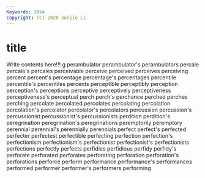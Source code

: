 ```yaml
---
Keywords: 3864
Copyright: (C) 2020 Junjie Li
---
```


# title

Write contents here!!!
g 
perambulator 
perambulator's 
perambulators 
percale 
percale's 
percales 
perceivable 
perceive 
perceived
perceives 
perceiving 
percent 
percent's 
percentage 
percentage's 
percentages 
percentile 
percentile's 
percentiles
percents 
perceptible 
perceptibly 
perception 
perception's 
perceptions 
perceptive 
perceptively 
perceptiveness 
perceptiveness's
perceptual 
perch 
perch's 
perchance 
perched 
perches 
perching 
percolate 
percolated 
percolates
percolating 
percolation 
percolation's 
percolator 
percolator's 
percolators 
percussion 
percussion's 
percussionist 
percussionist's
percussionists 
perdition 
perdition's 
peregrination 
peregrination's 
peregrinations 
peremptorily 
peremptory 
perennial 
perennial's
perennially 
perennials 
perfect 
perfect's 
perfected 
perfecter 
perfectest 
perfectible 
perfecting 
perfection
perfection's 
perfectionism 
perfectionism's 
perfectionist 
perfectionist's 
perfectionists 
perfections 
perfectly 
perfects 
perfidies
perfidious 
perfidy 
perfidy's 
perforate 
perforated 
perforates 
perforating 
perforation 
perforation's 
perforations
perforce 
perform 
performance 
performance's 
performances 
performed 
performer 
performer's 
performers 
performing
